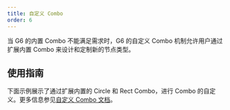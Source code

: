 ```yaml
---
title: 自定义 Combo
order: 6
---
```


当 G6 的内置 Combo 不能满足需求时，G6 的自定义 Combo 机制允许用户通过扩展内置 Combo 来设计和定制新的节点类型。

## 使用指南

下面示例展示了通过扩展内置的 Circle 和 Rect Combo，进行 Combo 的自定义。更多信息参见[自定义 Combo 文档](/zh/docs/manual/advanced/custom-combo)。
